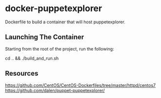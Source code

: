 # docker-puppetexplorer

Dockerfile to build a container that will host puppetexplorer.

Launching The Container
--------------------

Starting from the root of the project, run the following:

cd .. && ./build_and_run.sh

Resources
---------

https://github.com/CentOS/CentOS-Dockerfiles/tree/master/httpd/centos7
https://github.com/dalen/puppet-puppetexplorer/
